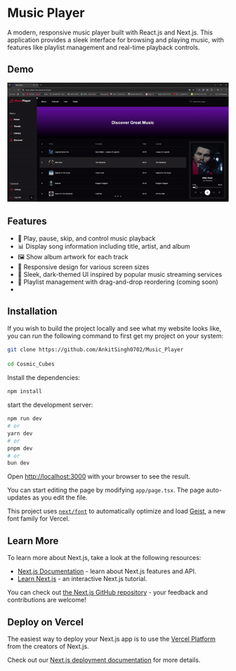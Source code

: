 # Music Player

A modern, responsive music player built with React.js and Next.js. This application provides a sleek interface for browsing and playing music, with features like playlist management and real-time playback controls.

## Demo
<img src="gif/music.gif" />

## Features

- 🎵 Play, pause, skip, and control music playback
- 📊 Display song information including title, artist, and album
- 🖼️ Show album artwork for each track
- 📱 Responsive design for various screen sizes
- 🎨 Sleek, dark-themed UI inspired by popular music streaming services
- 📜 Playlist management with drag-and-drop reordering (coming soon)
- 
## Installation

If you wish to build the project locally and see what my website looks like, you can run the following command to first get my project on your system:

```bash
git clone https://github.com/AnkitSingh0702/Music_Player

cd Cosmic_Cubes
```
Install the dependencies:

```bash
npm install
```
start the development server:
```bash
npm run dev
# or
yarn dev
# or
pnpm dev
# or
bun dev
```

Open [http://localhost:3000](http://localhost:3000) with your browser to see the result.

You can start editing the page by modifying `app/page.tsx`. The page auto-updates as you edit the file.

This project uses [`next/font`](https://nextjs.org/docs/app/building-your-application/optimizing/fonts) to automatically optimize and load [Geist](https://vercel.com/font), a new font family for Vercel.

## Learn More

To learn more about Next.js, take a look at the following resources:

- [Next.js Documentation](https://nextjs.org/docs) - learn about Next.js features and API.
- [Learn Next.js](https://nextjs.org/learn) - an interactive Next.js tutorial.

You can check out [the Next.js GitHub repository](https://github.com/vercel/next.js) - your feedback and contributions are welcome!

## Deploy on Vercel

The easiest way to deploy your Next.js app is to use the [Vercel Platform](https://vercel.com/new?utm_medium=default-template&filter=next.js&utm_source=create-next-app&utm_campaign=create-next-app-readme) from the creators of Next.js.

Check out our [Next.js deployment documentation](https://nextjs.org/docs/app/building-your-application/deploying) for more details.
